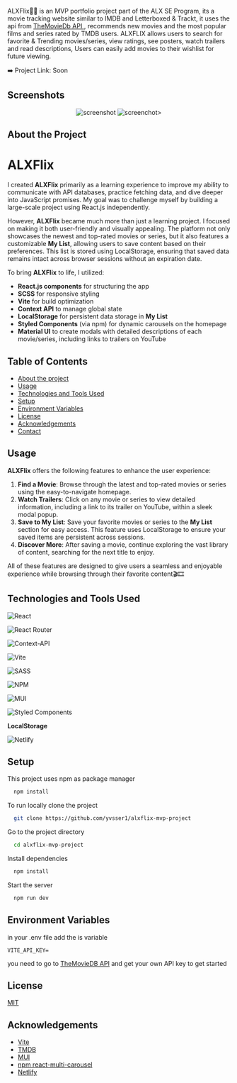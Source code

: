 ALXFlix🎥🍿 is an MVP portfolio project part of the ALX SE Program, its a movie tracking website similar to IMDB and Letterboxed & Trackt, it uses the api from <a href="https://developer.themoviedb.org/docs/getting-started" target="_blank" rel="noreferrer" rel="noopener"> TheMovieDb API </a>, recommends new movies and the most popular films and series rated by TMDB users.
ALXFLIX allows users to search for favorite & Trending movies/series, view ratings, see posters, watch trailers and read descriptions, Users can easily add movies to their wishlist for future viewing.

➡️ Project Link: Soon


## Screenshots

<div align="center"> 
  <img src="https://i.postimg.cc/QxPsBxwt/Screenshot-2024-09-11-135701.png" alt="screenshot" />
  <img src="https://i.postimg.cc/D0RvKvK8/Screenshot-2024-09-11-135718.png" alt="screenchot>" />
</div>


## About the Project

# ALXFlix

I created **ALXFlix** primarily as a learning experience to improve my ability to communicate with API databases, practice fetching data, and dive deeper into JavaScript promises. My goal was to challenge myself by building a large-scale project using React.js independently.

However, **ALXFlix** became much more than just a learning project. I focused on making it both user-friendly and visually appealing. The platform not only showcases the newest and top-rated movies or series, but it also features a customizable **My List**, allowing users to save content based on their preferences. This list is stored using LocalStorage, ensuring that saved data remains intact across browser sessions without an expiration date.

To bring **ALXFlix** to life, I utilized:

- **React.js components** for structuring the app
- **SCSS** for responsive styling
- **Vite** for build optimization
- **Context API** to manage global state
- **LocalStorage** for persistent data storage in **My List**
- **Styled Components** (via npm) for dynamic carousels on the homepage
- **Material UI** to create modals with detailed descriptions of each movie/series, including links to trailers on YouTube


## Table of Contents
- [About the project](#about-the-project)
- [Usage](#usage)
- [Technologies and Tools Used](#technologies-and-tools-used)
- [Setup](#setup)
- [Environment Variables](#environment-variables)
- [License](#license)
- [Acknowledgements](#acknowledgements)
- [Contact](#contact)


## Usage

**ALXFlix** offers the following features to enhance the user experience:

1. **Find a Movie**: Browse through the latest and top-rated movies or series using the easy-to-navigate homepage.
2. **Watch Trailers**: Click on any movie or series to view detailed information, including a link to its trailer on YouTube, within a sleek modal popup.
3. **Save to My List**: Save your favorite movies or series to the **My List** section for easy access. This feature uses LocalStorage to ensure your saved items are persistent across sessions.
4. **Discover More**: After saving a movie, continue exploring the vast library of content, searching for the next title to enjoy.

All of these features are designed to give users a seamless and enjoyable experience while browsing through their favorite content🎬🎞


## Technologies and Tools Used

![React](https://img.shields.io/badge/react-%2320232a.svg?style=for-the-badge&logo=react&logoColor=%2361DAFB)

![React Router](https://img.shields.io/badge/React_Router-CA4245?style=for-the-badge&logo=react-router&logoColor=white)

![Context-API](https://img.shields.io/badge/Context--Api-000000?style=for-the-badge&logo=react)

![Vite](https://img.shields.io/badge/vite-%23646CFF.svg?style=for-the-badge&logo=vite&logoColor=white)

![SASS](https://img.shields.io/badge/SASS-hotpink.svg?style=for-the-badge&logo=SASS&logoColor=white)

![NPM](https://img.shields.io/badge/NPM-%23CB3837.svg?style=for-the-badge&logo=npm&logoColor=white) 

![MUI](https://img.shields.io/badge/MUI-%230081CB.svg?style=for-the-badge&logo=mui&logoColor=white)

![Styled Components](https://img.shields.io/badge/styled--components-DB7093?style=for-the-badge&logo=styled-components&logoColor=white)

**LocalStorage**

![Netlify](https://img.shields.io/badge/netlify-%23000000.svg?style=for-the-badge&logo=netlify&logoColor=#00C7B7)


## Setup

This project uses npm as package manager

```bash
  npm install
```
To run locally
clone the project

```bash
  git clone https://github.com/yvsser1/alxflix-mvp-project
```

Go to the project directory

```bash
  cd alxflix-mvp-project
```

Install dependencies

```bash
  npm install
```

Start the server

```bash
  npm run dev
```


## Environment Variables

in your .env file add the is variable

`VITE_API_KEY=`

you need to go to [TheMovieDB API](https://developer.themoviedb.org/reference/intro/getting-started) and get your own API key to get started


## License

[MIT](https://choosealicense.com/licenses/mit/)


## Acknowledgements

- [Vite](https://vitejs.dev/)
- [TMDB](https://www.themoviedb.org/)
- [MUI](https://mui.com/)
- [npm react-multi-carousel](https://www.npmjs.com/package/react-multi-carousel)
- [Netlify](https://www.netlify.com/)
